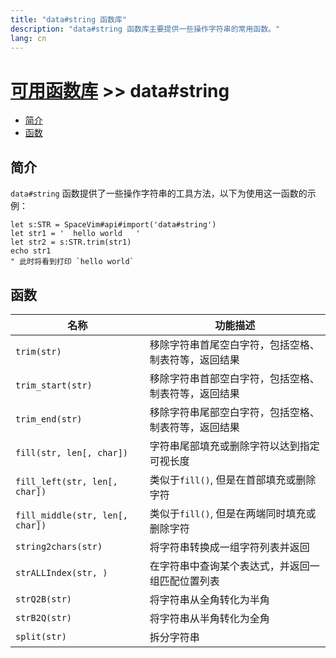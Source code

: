 ```yaml
---
title: "data#string 函数库"
description: "data#string 函数库主要提供一些操作字符串的常用函数。"
lang: cn
---
```


# [可用函数库](../../) >> data#string

<!-- vim-markdown-toc GFM -->

- [简介](#简介)
- [函数](#函数)

<!-- vim-markdown-toc -->

## 简介

`data#string` 函数提供了一些操作字符串的工具方法，以下为使用这一函数的示例：

```vim
let s:STR = SpaceVim#api#import('data#string')
let str1 = '  hello world   '
let str2 = s:STR.trim(str1)
echo str1
" 此时将看到打印 `hello world`
```

## 函数

| 名称                            | 功能描述                                             |
| ------------------------------- | ---------------------------------------------------- |
| `trim(str)`                     | 移除字符串首尾空白字符，包括空格、制表符等，返回结果 |
| `trim_start(str)`               | 移除字符串首部空白字符，包括空格、制表符等，返回结果 |
| `trim_end(str)`                 | 移除字符串尾部空白字符，包括空格、制表符等，返回结果 |
| `fill(str, len[, char])`        | 字符串尾部填充或删除字符以达到指定可视长度           |
| `fill_left(str, len[, char])`   | 类似于`fill()`, 但是在首部填充或删除字符             |
| `fill_middle(str, len[, char])` | 类似于`fill()`, 但是在两端同时填充或删除字符         |
| `string2chars(str)`             | 将字符串转换成一组字符列表并返回                     |
| `strALLIndex(str, )`            | 在字符串中查询某个表达式，并返回一组匹配位置列表     |
| `strQ2B(str)`                   | 将字符串从全角转化为半角                             |
| `strB2Q(str)`                   | 将字符串从半角转化为全角                             |
| `split(str)`                    | 拆分字符串                                           |
